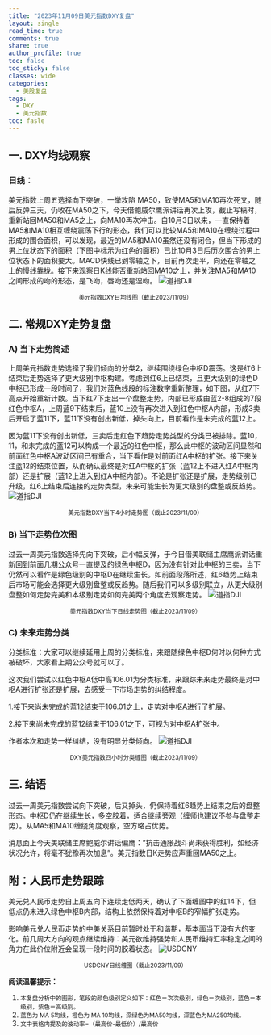 ```yaml
---
title: "2023年11月09日美元指数DXY复盘"
layout: single
read_time: true
comments: true
share: true
author_profile: true
toc: false
toc_sticky: false
classes: wide
categories:
  - 美股复盘
tags:
  - DXY
  - 美元指数
toc: fasle
---
```

## 一. DXY均线观察
### 日线：
美元指数上周五选择向下突破，一举攻陷 MA50，致使MA5和MA10再次死叉，随后反弹三天，仍收在MA50之下，今天借鲍威尔鹰派讲话再次上攻，截止写稿时，重新站回MA50和MA5之上，向MA10再次冲击。自10月3日以来，一直保持着MA5和MA10相互缠绕震荡下行的形态，我们可以比较MA5和MA10在缠绕过程中形成的围合面积，可以发现，最近的MA5和MA10虽然还没有闭合，但当下形成的男上位状态下的面积（下图中标示为红色的面积）已比10月3日后历次围合的男上位状态下的面积要大。MACD快线已到零轴之下，目前再次走平，向还在零轴之上的慢线靠拢。接下来观察日K线能否重新站回MA10之上，并关注MA5和MA10之间形成的吻的形态，是飞吻，唇吻还是湿吻。
 ![道指DJI](https://image.olim.cc/2023-11-09-DXY-day.png)
<small><center>美元指数DXY日均线图（截止2023/11/09）</center></small>
## 二. 常规DXY走势复盘
### A) 当下走势简述
上周美元指数走势选择了我们倾向的分类2，继续围绕绿色中枢D震荡。这是红6上结束后走势选择了更大级别中枢构建。考虑到红6上已结束，且更大级别的绿色D中枢已形成一段时间了，我们对蓝色线段的标注数字重新整理，如下图，从红7下高点开始重新计数。当下红7下走出一个盘整走势，内部已形成由蓝2-8组成的7段红色中枢A，上周蓝9下结束后，蓝10上没有再次进入到红色中枢A内部，形成3卖后开启了蓝11下，蓝11下没有创出新低，掉头向上，目前看作是未完成的蓝12上。

因为蓝11下没有创出新低，三卖后走红色下趋势走势类型的分类已被排除。蓝10，11，和未完成的蓝12可以构成一个最近的红色中枢，那么此中枢的波动区间显然和前面红色中枢A波动区间已有重合，当下看作是对前面红A中枢的扩张。接下来关注蓝12的结束位置，从而确认最终是对红A中枢的扩张（蓝12上不进入红A中枢内部）还是扩展（蓝12上进入到红A中枢内部）。不论是扩张还是扩展，走势级别已升级，红6上结束后连接的走势类型，未来可能生长为更大级别的盘整或反趋势。
 ![道指DJI](https://image.olim.cc/2023-11-09-DXY-hour.png)
<small><center>美元指数DXY当下4小时走势图（截止2023/11/09）</center></small>
### B) 当下走势位次图
过去一周美元指数选择先向下突破，后小幅反弹，于今日借美联储主席鹰派讲话重新回到前面几期公众号一直提及的绿色中枢D，因为没有针对此中枢的三卖，当下仍然可以看作是绿色级别的中枢D在继续生长。如前面段落所述，红6趋势上结束后市场可能会选择更大级别盘整或反趋势。随后我们可以多级别联立，从更大级别盘整如何走势完美和本级别走势如何完美两个角度去观察走势。
 ![道指DJI](https://image.olim.cc/2023-11-09-DXY-day-1.png)
<small><center>美元指数DXY当下日线走势图（截止2023/11/09）</center></small>

### C) 未来走势分类

分类标准：大家可以继续延用上周的分类标准，来跟随绿色中枢D何时以何种方式被破坏，大家看上期公众号就可以了。

这次我们尝试以红色中枢A低中高106.01为分类标准，来跟踪未来走势最终是对中枢A进行扩张还是扩展，去感受一下市场走势的纠结程度。

1.接下来尚未完成的蓝12结束于106.01之上，走势对中枢A进行了扩展。

2.接下来尚未完成的蓝12结束于106.01之下，可视为对中枢A扩张中。

作者本次和走势一样纠结，没有明显分类倾向。
 ![道指DJI](https://image.olim.cc/2023-11-09-DXY-hour-fl.png)
<small><center>DXY美元指数四小时分类缠图（截止2023/11/09）</center></small>
## 三. 结语
过去一周美元指数尝试向下突破，后又掉头，仍保持着红6趋势上结束之后的盘整形态。中枢D仍在继续生长，多空胶着，适合继续旁观（缠师也建议不参与盘整走势）。从MA5和MA10缠绕角度观察，空方略占优势。

消息面上今天美联储主席鲍威尔讲话偏鹰：”抗击通胀战斗尚未获得胜利，如经济状况允许，将毫不犹豫再次加息”。美元指数日K走势应声重回MA50之上。

## 附：人民币走势跟踪
美元兑人民币走势自上周五向下连续走低两天，确认了下面缠图中的红14下，但低点仍未进入绿色中枢B内部，结构上依然保持着对中枢B的窄幅扩张走势。

影响美元兑人民币走势的中美关系目前暂时处于和谐期，基本面当下没有大的变化。前几周大方向的观点继续维持：美元欲维持强势和人民币维持汇率稳定之间的角力在此价位附近会呈现一段时间的胶着状态。
 ![USDCNY](https://image.olim.cc/2023-11-09-USDCNY-day.png)
<small><center>USDCNY日线缠图（截止2023/11/09）</center></small>

**阅读温馨提示：** 
1. <small>本复盘分析中的图形，笔段的颜色级别定义如下：红色＝次次级别，绿色＝次级别，蓝色＝本级别，紫色＝高级别。</small> 
2. <small>蓝色为 MA 5均线，橙色为 MA 10均线，深绿色为MA50均线，深蓝色为MA250均线。</small> 
3. <small>文中表格内提及的波动率=（最高价-最低价）/最高价 </small>
